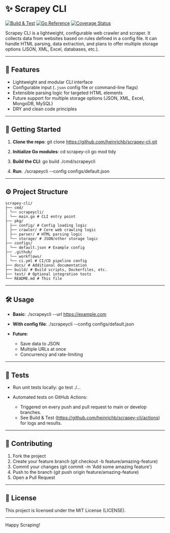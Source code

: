 # ✨ Scrapey CLI

[![Build & Test](https://github.com/heinrichb/scrapey-cli/actions/workflows/ci.yml/badge.svg?branch=main)](https://github.com/heinrichb/scrapey-cli/actions/workflows/ci.yml)
[![Go Reference](https://pkg.go.dev/badge/github.com/heinrichb/scrapey-cli.svg)](https://pkg.go.dev/github.com/heinrichb/scrapey-cli)
[![Coverage Status](https://img.shields.io/badge/coverage-0%25-red)](https://example.com/coverage)

Scrapey CLI is a lightweight, configurable web crawler and scraper. It collects data from websites based on rules defined in a config file. It can handle HTML parsing, data extraction, and plans to offer multiple storage options (JSON, XML, Excel, databases, etc.).

---

## 🚀 Features

- Lightweight and modular CLI interface
- Configurable input (`.json` config file or command-line flags)
- Extensible parsing logic for targeted HTML elements
- Future support for multiple storage options (JSON, XML, Excel, MongoDB, MySQL)
- DRY and clean code principles

---

## 🌱 Getting Started

1. **Clone the repo**:
   git clone https://github.com/heinrichb/scrapey-cli.git

2. **Initialize Go modules**:
   cd scrapey-cli
   go mod tidy

3. **Build the CLI**:
   go build ./cmd/scrapeycli

4. **Run**:
   ./scrapeycli --config configs/default.json

---

## ⚙️ Project Structure

```
scrapey-cli/
├── cmd/
│ └── scrapeycli/
│ └── main.go # CLI entry point
├── pkg/
│ ├── config/ # Config loading logic
│ ├── crawler/ # Core web crawling logic
│ ├── parser/ # HTML parsing logic
│ └── storage/ # JSON/other storage logic
├── configs/
│ └── default.json # Example config
├── .github/
│ └── workflows/
│ └── ci.yml # CI/CD pipeline config
├── docs/ # Additional documentation
├── build/ # Build scripts, Dockerfiles, etc.
├── test/ # Optional integration tests
└── README.md # This file
```

---

## 🛠 Usage

- **Basic**:
  ./scrapeycli --url https://example.com

- **With config file**:
  ./scrapeycli --config configs/default.json

- **Future**:
  - Save data to JSON
  - Multiple URLs at once
  - Concurrency and rate-limiting

---

## 🧪 Tests

- Run unit tests locally:
  go test ./...

- Automated tests on GitHub Actions:
  - Triggered on every push and pull request to main or develop branches.
  - See Build & Test (https://github.com/heinrichb/scrapey-cli/actions) for logs and results.

---

## 🤝 Contributing

1. Fork the project
2. Create your feature branch (git checkout -b feature/amazing-feature)
3. Commit your changes (git commit -m 'Add some amazing feature')
4. Push to the branch (git push origin feature/amazing-feature)
5. Open a Pull Request

---

## 📄 License

This project is licensed under the MIT License (LICENSE).

---

Happy Scraping!
